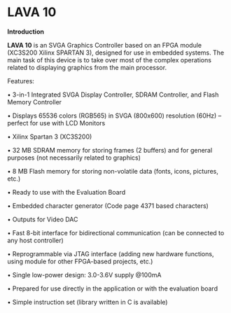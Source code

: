 # LAVA 10

**Introduction**



**LAVA 10** is an SVGA Graphics Controller based on an FPGA module (XC3S200 Xilinx SPARTAN 3), designed for use in embedded systems. The main task of this device is to take over most of the complex operations related to displaying graphics from the main processor.


Features:

• 3-in-1 Integrated SVGA Display Controller, SDRAM Controller, and Flash Memory Controller

• Displays 65536 colors (RGB565) in SVGA (800x600) resolution (60Hz) – perfect for use with LCD Monitors

• Xilinx Spartan 3 (XC3S200)

• 32 MB SDRAM memory for storing frames (2 buffers) and for general purposes (not necessarily related to graphics)

• 8 MB Flash memory for storing non-volatile data (fonts, icons, pictures, etc.)

• Ready to use with the Evaluation Board

• Embedded character generator (Code page 4371 based characters)

• Outputs for Video DAC

• Fast 8-bit interface for bidirectional communication (can be connected to any host controller)

• Reprogrammable via JTAG interface (adding new hardware functions, using module for other FPGA-based projects, etc.)

• Single low-power design: 3.0-3.6V supply @100mA

• Prepared for use directly in the application or with the evaluation board

• Simple instruction set (library written in C is available)
